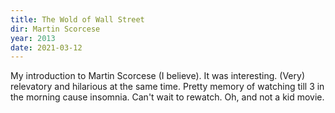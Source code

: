 ```yaml
---
title: The Wold of Wall Street
dir: Martin Scorcese
year: 2013
date: 2021-03-12
---
```


My introduction to Martin Scorcese (I believe). It was interesting. (Very) relevatory and hilarious at the same time. Pretty memory of watching till 3 in the morning cause insomnia. Can't wait to rewatch. Oh, and not a kid movie.    
